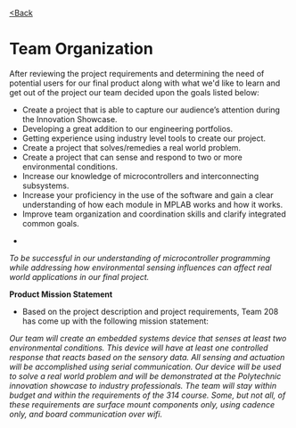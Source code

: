 [<Back](https://team-208-github-io.github.io/Team-208/)

# Team Organization

After reviewing the project requirements and determining the need of potential users for our final product along with what we'd like to learn and get out of the project our team decided upon the goals listed below:

- Create a project that is able to capture our audience’s attention during the Innovation Showcase.
- Developing a great addition to our engineering portfolios.
- Getting experience using industry level tools to create our project.
- Create a project that solves/remedies a real world problem.
- Create a project that can sense and respond to two or more environmental conditions. 
- Increase our knowledge of microcontrollers and interconnecting subsystems.
- Increase your proficiency in the use of the software and gain a clear understanding of how each module in MPLAB works and how it works.
- Improve team organization and coordination skills and clarify integrated common goals.


* 
_To be successful in our understanding of microcontroller programming while addressing how environmental sensing influences can affect real world applications in our final project._

**Product Mission Statement**

* Based on the project description and project requirements, Team 208 has come up with the following mission statement:

_Our team will create an embedded systems device that senses at least two environmental conditions. This device will have at least one controlled response that reacts based on the sensory data. All sensing and actuation will be accomplished using serial communication. Our device will be used to solve a real world problem and will be demonstrated at the Polytechnic innovation showcase to industry professionals. The team will stay within budget and within the requirements of the 314 course. Some, but not all, of these requirements are surface mount components only, using cadence only, and board communication over wifi._
